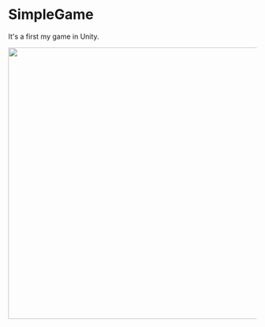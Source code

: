 # SimpleGame

It's a first my game in Unity.

<img src="https://user-images.githubusercontent.com/23574179/32249508-8d04e3ae-be89-11e7-8586-e354395a7368.jpg" width="550"/>
